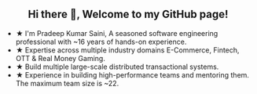 <!--
**KuPradeep/KuPradeep** is a ✨ _special_ ✨ repository because its `README.md` (this file) appears on your GitHub profile.

Here are some ideas to get you started:

- 🔭 I’m currently working on ...
- 🌱 I’m currently learning ...
- 👯 I’m looking to collaborate on ...
- 🤔 I’m looking for help with ...
- 💬 Ask me about ...
- 📫 How to reach me: ...
- 😄 Pronouns: ...
- ⚡ Fun fact: ...
-->



<h2 align="center">Hi there 👋, Welcome to my GitHub page!</h2>
<ul>
  <li> ★ I'm Pradeep Kumar Saini, A seasoned software engineering professional with ~16 years of hands-on experience. </li>
  <li> ★ Expertise across multiple industry domains E-Commerce, Fintech, OTT & Real Money Gaming.</li>
  <li> ★ Build multiple large-scale distributed transactional systems.</li>
  <li> ★ Experience in building high-performance teams and mentoring them. The maximum team size is ~22.</li>
  </ul> 
  

